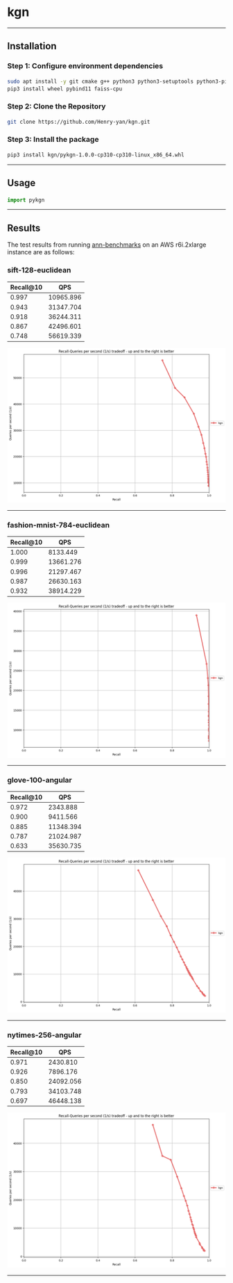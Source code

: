 # kgn
---
## Installation
### Step 1: Configure environment dependencies
```bash
sudo apt install -y git cmake g++ python3 python3-setuptools python3-pip libblas-dev liblapack-dev
pip3 install wheel pybind11 faiss-cpu
```
### Step 2: Clone the Repository
```bash
git clone https://github.com/Henry-yan/kgn.git
```
### Step 3: Install the package
```bash
pip3 install kgn/pykgn-1.0.0-cp310-cp310-linux_x86_64.whl
```
---
## Usage
```python
import pykgn
```


---
## Results
The test results from running [ann-benchmarks](https://github.com/erikbern/ann-benchmarks) on an AWS r6i.2xlarge instance are as follows:

### sift-128-euclidean
| Recall@10 | QPS |
| --- | --- |  
| 0.997 | 10965.896 | 
| 0.943 | 31347.704 |
| 0.918 | 36244.311 | 
| 0.867 | 42496.601 |
| 0.748 | 56619.339 |

![image](results/sift-128-euclidean.png)

---

### fashion-mnist-784-euclidean
| Recall@10 | QPS |
| --- | --- | 
| 1.000 | 8133.449 |
| 0.999 | 13661.276 |
| 0.996 | 21297.467 |
| 0.987 | 26630.163 |
| 0.932 | 38914.229 | 

![image](results/fashion-mnist-784-euclidean.png)

---

### glove-100-angular
| Recall@10 | QPS |
| --- | --- |  
| 0.972 | 2343.888 |
| 0.900 | 9411.566 | 
| 0.885 | 11348.394 |
| 0.787 | 21024.987 |
| 0.633 | 35630.735 |

![image](results/glove-100-angular.png)

---

### nytimes-256-angular
| Recall@10 | QPS |
| --- | --- |  
| 0.971 | 2430.810 | 
| 0.926 | 7896.176 |
| 0.850 | 24092.056 | 
| 0.793 | 34103.748 |
| 0.697 | 46448.138 |

![image](results/nytimes-256-angular.png)

---